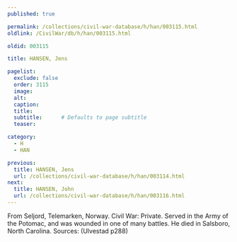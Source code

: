 ```yaml
---
published: true

permalink: /collections/civil-war-database/h/han/003115.html
oldlink: /CivilWar/db/h/han/003115.html

oldid: 003115

title: HANSEN, Jens

pagelist:
  exclude: false
  order: 3115
  image: 
  alt:
  caption:
  title:
  subtitle:      # Defaults to page subtitle
  teaser:

category: 
  - H 
  - HAN

previous:
  title: HANSEN, Jens
  url: /collections/civil-war-database/h/han/003114.html  
next:
  title: HANSEN, John
  url: /collections/civil-war-database/h/han/003116.html   
---
```

From Seljord, Telemarken, Norway. Civil War: Private. Served in the Army of the Potomac, and was wounded in one of many battles. He died in Salsboro, North Carolina. Sources: (Ulvestad p288)